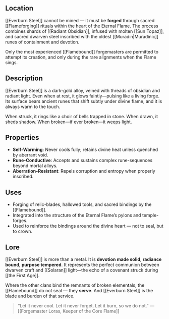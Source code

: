 ## Location  
[[Everburn Steel]] cannot be mined — it must be **forged** through sacred [[Flameforging]] rituals within the heart of the Eternal Flame. The process combines shards of [[Radiant Obsidian]], infused with molten [[Sun Topaz]], and sacred dwarven steel inscribed with the oldest [[Muradin|Muradinic]] runes of containment and devotion.

Only the most experienced [[Flamebound]] forgemasters are permitted to attempt its creation, and only during the rare alignments when the Flame sings.

## Description  
[[Everburn Steel]] is a dark-gold alloy, veined with threads of obsidian and radiant light. Even when at rest, it glows faintly—pulsing like a living forge. Its surface bears ancient runes that shift subtly under divine flame, and it is always warm to the touch.

When struck, it rings like a choir of bells trapped in stone. When drawn, it sheds shadow. When broken—if ever broken—it weeps light.

## Properties  
- **Self-Warming**: Never cools fully; retains divine heat unless quenched by aberrant void.
- **Rune-Conductive**: Accepts and sustains complex rune-sequences beyond mortal alloys.
- **Aberration-Resistant**: Repels corruption and entropy when properly inscribed.

## Uses  
- Forging of relic-blades, hallowed tools, and sacred bindings by the [[Flamebound]].
- Integrated into the structure of the Eternal Flame’s pylons and temple-forges.
- Used to reinforce the bindings around the divine heart — not to seal, but to crown.

## Lore  
[[Everburn Steel]] is more than a metal. It is **devotion made solid**, **radiance bound**, **purpose tempered**. It represents the perfect communion between dwarven craft and [[Solaran]] light—the echo of a covenant struck during [[the First Age]].

Where the other clans bind the remnants of broken elementals, the [[Flamebound]] do not seal — they **serve**. And [[Everburn Steel]] is the blade and burden of that service.

> “Let it never cool. Let it never forget. Let it burn, so we do not.” — [[Forgemaster Loras, Keeper of the Core Flame]]
